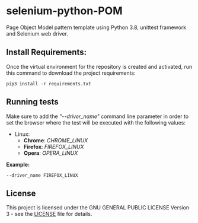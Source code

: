 # selenium-python-POM
Page Object Model pattern template using Python 3.8, unittest framework and Selenium web driver.

## Install Requirements:
Once the virtual environment for the repository is created and activated, run this command to download the project 
requirements: 
``` 
pip3 install -r requirements.txt 
```

## Running tests
Make sure to add the *"--driver_name"* command line parameter in order to set the browser where the test will be executed 
with the following values:

 - Linux:
    - **Chrome**: *CHROME_LINUX*
    - **Firefox**: *FIREFOX_LINUX*
    - **Opera**: *OPERA_LINUX*

**Example:**
``` 
--driver_name FIREFOX_LINUX
```

## License
This project is licensed under the GNU GENERAL PUBLIC LICENSE Version 3 - see the [LICENSE](LICENSE) file for details.
